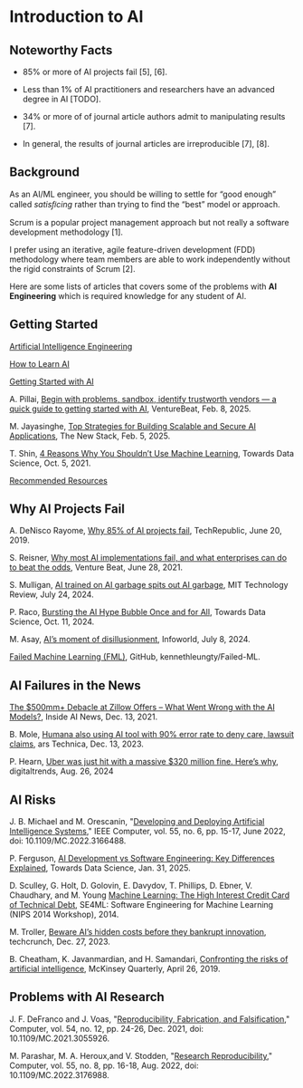 # Introduction to AI


## Noteworthy Facts

- 85% or more of AI projects fail [5], [6].

- Less than 1% of AI practitioners and researchers have an advanced degree in AI [TODO].  

- 34% or more of of journal article authors admit to manipulating results [7].

- In general, the results of journal articles are irreproducible [7], [8].


## Background

As an AI/ML engineer, you should be willing to settle for “good enough” called _satisﬁcing_ rather than trying to find the “best” model or approach.

Scrum is a popular project management approach but not really a software development methodology [1].

I prefer using an iterative, agile feature-driven development (FDD) methodology where team members are able to work independently without the rigid constraints of Scrum [2].


Here are some lists of articles that covers some of the problems with **AI Engineering** which is required knowledge for any student of AI.


## Getting Started

[Artificial Intelligence Engineering](https://www.sei.cmu.edu/our-work/artificial-intelligence-engineering/)

[How to Learn AI](https://pub.towardsai.net/how-to-learn-ai-1b9814ed3681)

[Getting Started with AI](https://pub.towardsai.net/getting-started-with-ai-f565c7877bee)

A. Pillai, [Begin with problems, sandbox, identify trustworth vendors — a quick guide to getting started with AI](https://venturebeat.com/ai/begin-with-problems-sandbox-identify-trustworth-vendors-a-quick-guide-to-getting-started-with-ai/), VentureBeat, Feb. 8, 2025. 

M. Jayasinghe, [Top Strategies for Building Scalable and Secure AI Applications](https://thenewstack.io/top-strategies-for-building-scalable-and-secure-ai-applications/), The New Stack, Feb. 5, 2025. 

T. Shin, [4 Reasons Why You Shouldn’t Use Machine Learning](https://towardsdatascience.com/4-reasons-why-you-shouldnt-use-machine-learning-639d1d99fe11/), Towards Data Science, Oct. 5, 2021.

[Recommended Resources](./Level-1/tips/ai_books.md)


## Why AI Projects Fail

A. DeNisco Rayome, [Why 85% of AI projects fail](https://www.techrepublic.com/article/why-85-of-ai-projects-fail/), TechRepublic, June 20, 2019.

S. Reisner, [Why most AI implementations fail, and what enterprises can do to beat the odds](https://venturebeat.com/ai/why-most-ai-implementations-fail-and-what-enterprises-can-do-to-beat-the-odds/), Venture Beat, June 28, 2021. 

S. Mulligan, [AI trained on AI garbage spits out AI garbage](https://www.technologyreview.com/2024/07/24/1095263/ai-that-feeds-on-a-diet-of-ai-garbage-ends-up-spitting-out-nonsense/), 
MIT Technology Review, July 24, 2024. 

P. Raco, [Bursting the AI Hype Bubble Once and for All](https://towardsdatascience.com/bursting-the-ai-hype-bubble-once-and-for-all-581a994fe762), Towards Data Science, Oct. 11, 2024.

M. Asay, [AI’s moment of disillusionment](https://www.infoworld.com/article/3715682/ais-moment-of-disillusionment.html), Infoworld, July 8, 2024. 

[Failed Machine Learning (FML)](https://github.com/kennethleungty/Failed-ML), GitHub, kennethleungty/Failed-ML.


## AI Failures in the News

[The $500mm+ Debacle at Zillow Offers – What Went Wrong with the AI Models?](https://insideainews.com/2021/12/13/the-500mm-debacle-at-zillow-offers-what-went-wrong-with-the-ai-models/), Inside AI News, Dec. 13, 2021. 

B. Mole, [Humana also using AI tool with 90% error rate to deny care, lawsuit claims](https://arstechnica.com/science/2023/12/humana-also-using-ai-tool-with-90-error-rate-to-deny-care-lawsuit-claims/), ars Technica, Dec. 13, 2023. 

P. Hearn, [Uber was just hit with a massive $320 million fine. Here’s why](https://www.digitaltrends.com/mobile/uber-just-hit-with-massive-320-million-dollar-fine-heres-why/), digitaltrends, Aug. 26, 2024


## AI Risks

J. B. Michael and M. Orescanin, "[Developing and Deploying Artificial Intelligence Systems](https://ieeexplore.ieee.org/document/9789299)," IEEE Computer, vol. 55, no. 6, pp. 15-17, June 2022, doi: 10.1109/MC.2022.3166488.

P. Ferguson, [AI Development vs Software Engineering: Key Differences Explained](https://medium.com/towards-data-science/ai-development-vs-software-engineering-key-differences-explained-0709633e81d2), Towards Data Science, Jan. 31, 2025. 

D. Sculley, G. Holt, D. Golovin, E. Davydov, T. Phillips, D.  Ebner, V. Chaudhary, and M. Young
[Machine Learning: The High Interest Credit Card of Technical Debt](https://research.google.com/pubs/pub43146.html?authuser=2), SE4ML: Software Engineering for Machine Learning (NIPS 2014 Workshop), 2014.

M. Troller, [Beware AI’s hidden costs before they bankrupt innovation](https://techcrunch.com/2023/12/27/beware-ais-hidden-costs-before-they-bankrupt-innovation/), techcrunch, Dec. 27, 2023.

B. Cheatham, K. Javanmardian, and H. Samandari, [Confronting the risks of artificial intelligence](https://www.mckinsey.com/capabilities/quantumblack/our-insights/confronting-the-risks-of-artificial-intelligence), McKinsey Quarterly, April 26, 2019. 


## Problems with AI Research

J. F. DeFranco and J. Voas, "[Reproducibility, Fabrication, and Falsification](https://ieeexplore.ieee.org/document/9622314)," Computer, vol. 54, no. 12, pp. 24-26, Dec. 2021, doi: 10.1109/MC.2021.3055926.

M. Parashar, M. A. Heroux,and V. Stodden, "[Research Reproducibility](https://ieeexplore.ieee.org/document/9847295)," Computer, vol. 55, no. 8, pp. 16-18, Aug. 2022, doi: 10.1109/MC.2022.3176988.

